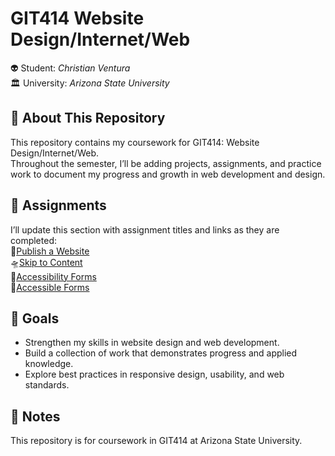 # GIT414 Website Design/Internet/Web

👽 Student: <em>Christian Ventura</em><br>
🏛️ University: <em>Arizona State University</em><br>

## 📖 About This Repository

This repository contains my coursework for GIT414: Website Design/Internet/Web. <br>Throughout the semester, I’ll be adding projects, assignments, and practice work to document my progress and growth in web development and design.

## 📡 Assignments

I’ll update this section with assignment titles and links as they are completed:<br>
👾[Publish a Website](./publish_a_webpage)<br>
🛸[Skip to Content](./skip_to_content)<br>
📝[Accessibility Forms](./accessibility_forms)<br>
🗿[Accessible Forms](./accessible_forms)

## 🚀 Goals

- Strengthen my skills in website design and web development.
- Build a collection of work that demonstrates progress and applied knowledge.
- Explore best practices in responsive design, usability, and web standards.

## 📌 Notes

This repository is for coursework in GIT414 at Arizona State University.
